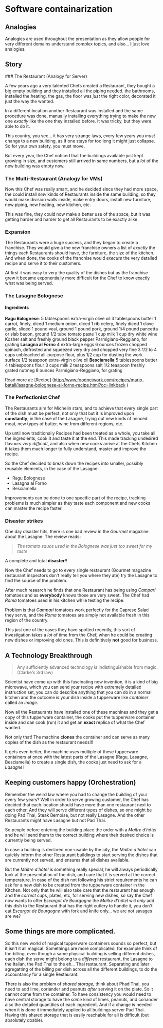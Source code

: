 

# Software containarization

## Analogies
Analogies are used throughout the presentation as they allow people for very different domains
understand complex topics, and also... I just love analogies.

## Story

### The Restaurant (Analogy for Server)

A few years ago a very talented Chefs created a Restaurant, they bought a big empty building and they installed all the piping needed, the bathrooms, installed the heating, the gas,
the floor was *just* the right color, decorated it just the way the wanted.

In a different location another Restaurant was installed and the same procedure was done, manually installing everything trying to make the new one *exactly* like the one they installed before. It was tricky, but they were able to do it.

This country, you see... it has very strange laws, every few years you *must* change to a new building, as if one stays for too long it might just collapse. So for your own safety, you must move.

But every year, the Chef noticed that the buildings available just kept growing in size, and customers still arrived in same numbers, but a *lot* of the new building was empty now.

### The Multi-Restaurant (Analogy for VMs)

Now this Chef was really smart, and he decided since they had more space, the could install *new* kinds of Restaurants inside the same building, so they would make division walls inside, make entry doors, install new furniture, new piping, new heating, new kitchen, etc.

This was fine, they could now make a better use of the space, but it was getting harder and harder to get all Restaurants to be exactly alike.


### Expansion

The Restaurants were a huge success, and they began to create a franchise. They would give a the new franchise owners a list of *exactly* the things each Restaurants should have, the furniture, the size of the kitchen. And when done, the cooks of the franchise would *execute* the very detailed recipe and serve it to their customers.

At first it was easy to very the quality of the dishes but as the franchise grew it became exponentially more difficult for the Chef to know exactly what was being served.


### The Lasagne Bolognese

#### Ingredients
**Ragu Bolognese**:
5 tablespoons extra-virgin olive oil
3 tablespoons butter
1 carrot, finely, diced
1 medium onion, diced
1 rib celery, finely diced
1 clove garlic, sliced
1 pound veal, ground
1 pound pork, ground
1/4 pound pancetta or slab bacon, ground
1/2 tube tomato paste
1 cup milk
1 cup dry white wine
Kosher salt and freshly ground black pepper
Parmigiano-Reggiano, for grating
**Lasagna al Forno**
4 extra-large eggs
6 ounces frozen chopped spinach, defrosted and squeezed very dry and chopped very fine
3 1/2 to 4 cups unbleached all-purpose flour, plus 1/2 cup for dusting the work surface
1/2 teaspoon extra-virgin olive oil
**Besciamella**
5 tablespoons butter
4 tablespoons flour
3 cups milk
2 teaspoons salt
1/2 teaspoon freshly grated nutmeg
8 ounces Parmigiano-Reggiano, for grating

Read more at: [Recipe] (http://www.foodnetwork.com/recipes/mario-batali/lasagne-bolognese-al-forno-recipe.html?oc=linkback
)

### The Perfectionist Chef

The Restaurants aim for Michelin stars, and to achieve that every single part of the dish must be perfect, not only that but it is improved upon **constantly**, in the case of the Lasagne, trying out new kinds of minced meat, new types of butter, wine from different regions, etc.

Up until now traditionally Recipes had been treated as a whole, you take all the ingredients, cook it and taste it at the end. This made tracking undesired flavours *very difficult*, and also when new cooks arrive at the Chefs Kitchen it takes them much longer to fully understand, master and improve the recipe.

So the Chef decided to break down the recipes into smaller, possibly reusable elements, in the case of the Lasagne:
- Ragu Bolognese
- Lasagna al Forno
- Besciamella

Improvements can be done to one specific part of the recipe, tracking problems is much simpler as they taste each component and new cooks can master the recipe faster.

### Disaster strikes

One day disaster hits, there is one bad review in the *Gourmet* magazine about the Lasagne. The review reads:
> _The tomato sauce used in the Bolognese was just too sweet for my taste_

A complete and total **disaster**!!

Now the Chef needs to go to every single restaurant (Gourmet magazine restaurant inspectors don't really tell you where they ate) try the Lasagne to find the source of the problem.

After much research he finds that one Restaurant has being using *Campari* tomatoes and as  **everybody** knows those are very sweet. The Chef had *Roma* tomatoes used in his kitchen while testing the recipe.

Problem is that *Campari* tomatoes work perfectly for the Caprese Salad they serve, and the *Roma* tomatoes are simply not available fresh in this region of the country.

This just one of the cases they have spotted recently, this sort of investigation takes a *lot* of time from the Chef, when he could be creating new dishes or improving old ones. This is definitively **not** good for business.


## A Technology Breakthrough

> Any sufficiently advanced technology is indistinguishable from magic. (Clarke's 3rd law)

Scientist have come up with this fascinating new invention, it is a kind of big microwave, which you can send your recipe with extremely detailed instruction set, you can do describe anything that you can do in a normal kitchen and the outcome is your dish inside a tupperware like _*container*_ called an *image*.

Now all the Restaurants have installed one of these machines and they get a copy of this tupperware container, the cooks put the tupperware container inside and can cook (run) it and get an **exact** replica of what the Chef wanted.

Not only that! The machine **clones** the container and can serve as many copies of the dish as the restaurant needs!!!

It gets even better, the machine uses multiple of these tupperware containers at once with the latest parts of the Lasagne (Ragu, Lasagne, Besciamella) to create a single dish, the cooks just need to ask for a _Lasagne_!

## Keeping customers happy (Orchestration)

Remember the weird law where you had to change the building of your every few years? Well in order to serve growing customer, the Chef has decided that each location should have more than one restaurant next to each other. And they will serve different types of dishes, so one might be doing Pad Thai, Steak Bernoise, but not really Lasagne. And the other Restaurants might have Lasagne but not Pad Thai.

 So people before entering the building place the order with a _Maître d'hôtel_ and he will send them to the correct building where their desired choice is currently being served.

 In case a building is declared non-usable by the city, the _Maître d'hôtel_ can quickly inform the other Restaurant buildings to start serving the dishes that are currently not served, and ensures that all dishes available.

 But the _Maître d'hôtel_ is something really special, he will always periodically look at the presentation of the dish, and care that it is served at the correct temperature. In case of the dish not following his strict requirements  he can ask for a new dish to be created from the tupperware container in the Kitchen. Not only that he will also take care that the restaurant has enough and the _correct_ cups, plates, etc, for serving new dishes, so say the Chef now wants to offer _Escargot de Bourgogne_ the _Maître d'hôtel_ will *only* add this dish to the Restaurant that has the right cutlery to handle it, you don't eat _Escargot de Bourgogne_ with fork and knife only... we are not savages are we?

 ## Some things are more complicated.

 So this new world of magical tupperware containers sounds so perfect, but it isn't it all magical. Somethings are more complicated, for example think of the billing, even though a same physical building is selling different dishes, each dish the serve might belong to a *different* restaurant, the Lasagne to the Italian, the Pad Thai to the eh... Thai restaurant. Separating and later agregatting of the billing per dish across all the different buildings, to do the accountancy for a single Restaurant.

 There is also the problem of *shared storage*, think about Phad Thai, you need to add lime, coriander and peanuts *after* serving it on the plate. So it cannot come from the container. To have consistency you would need to have central storage to have the *same* kind of limes, peanuts, and coriander also the detailed quantities of each ingredient. And if a change is needed when it is done it immediately applied to all buildings server Pad Thai. Having this shared storage that is easily reachable for all is difficult (but absolutely doable).

 
